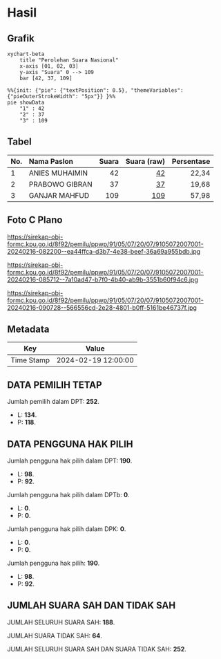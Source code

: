 # Hasil

## Grafik

```mermaid
xychart-beta
    title "Perolehan Suara Nasional"
    x-axis [01, 02, 03]
    y-axis "Suara" 0 --> 109
    bar [42, 37, 109]
```

```mermaid
%%{init: {"pie": {"textPosition": 0.5}, "themeVariables": {"pieOuterStrokeWidth": "5px"}} }%%
pie showData
    "1" : 42
    "2" : 37
    "3" : 109
```

## Tabel

| No. | Nama Paslon    | Suara | Suara (raw) | Persentase |
|:--- |:-------------- | -----:| -----------:| ----------:|
| 1   | ANIES MUHAIMIN | 42    | [42][p-1]   | 22,34      |
| 2   | PRABOWO GIBRAN | 37    | [37][p-2]   | 19,68      |
| 3   | GANJAR MAHFUD  | 109   | [109][p-3]  | 57,98      |


[p-1]: https://github.com/gigit-pemilu/pemilu-2024/blob/main/pilpres/hitung-suara/sub/91-papua/sub/05-kepulauan-yapen/sub/07-yapen-utara/sub/2007-soromasen/sub/001-tps/sub/paslon-1.txt
[p-2]: https://github.com/gigit-pemilu/pemilu-2024/blob/main/pilpres/hitung-suara/sub/91-papua/sub/05-kepulauan-yapen/sub/07-yapen-utara/sub/2007-soromasen/sub/001-tps/sub/paslon-2.txt
[p-3]: https://github.com/gigit-pemilu/pemilu-2024/blob/main/pilpres/hitung-suara/sub/91-papua/sub/05-kepulauan-yapen/sub/07-yapen-utara/sub/2007-soromasen/sub/001-tps/sub/paslon-3.txt

## Foto C Plano

https://sirekap-obj-formc.kpu.go.id/8f92/pemilu/ppwp/91/05/07/20/07/9105072007001-20240216-082200--ea44ffca-d3b7-4e38-beef-36a69a955bdb.jpg

https://sirekap-obj-formc.kpu.go.id/8f92/pemilu/ppwp/91/05/07/20/07/9105072007001-20240216-085712--7a10ad47-b7f0-4b40-ab9b-3551b60f94c6.jpg

https://sirekap-obj-formc.kpu.go.id/8f92/pemilu/ppwp/91/05/07/20/07/9105072007001-20240216-090728--566556cd-2e28-4801-b0ff-5161be46737f.jpg


## Metadata

| Key        | Value               |
| ---------- | ------------------- |
| Time Stamp | 2024-02-19 12:00:00 |


## DATA PEMILIH TETAP

Jumlah pemilih dalam DPT: **252**.
 * L: **134**.
 * P: **118**.

## DATA PENGGUNA HAK PILIH

Jumlah pengguna hak pilih dalam DPT: **190**.
 * L: **98**.
 * P: **92**.

Jumlah pengguna hak pilih dalam DPTb: **0**.
 * L: **0**.
 * P: **0**.

Jumlah pengguna hak pilih dalam DPK: **0**.
 * L: **0**.
 * P: **0**.

Jumlah pengguna hak pilih: **190**.
 * L: **98**.
 * P: **92**.

## JUMLAH SUARA SAH DAN TIDAK SAH

JUMLAH SELURUH SUARA SAH: **188**.

JUMLAH SUARA TIDAK SAH: **64**.

JUMLAH SELURUH SUARA SAH DAN SUARA TIDAK SAH: **252**.


